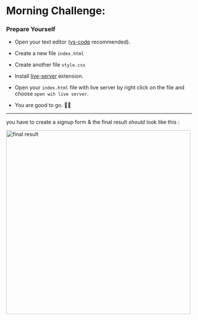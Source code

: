 # Morning Challenge: 

### Prepare Yourself
- Open your text editor ([vs-code](https://code.visualstudio.com/) recommended).
- Create a new file `index.html` 
- Create another file `style.css`

- Install [live-server](https://marketplace.visualstudio.com/items?itemName=ritwickdey.LiveServer) extension.
- Open your `index.html` file with live server by right click on the file and choose `open wih live server`.

- You are good to go. 🎉🎉

---

you have to create a signup form & the final result *should* look like this :

<img src="https://i.imgur.com/pF5hoQr.png" alt="final result" width="500" />


